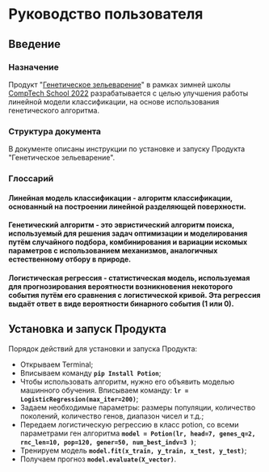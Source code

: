 # Руководство пользователя

## Введение

### Назначение

Продукт "[Генетическое зельеварение](https://github.com/comptech-winter-school/genetic-potioncraft)" в рамках зимней школы [CompTech School 2022](https://comptechschool.com/2022/projects/genetic_algorithm) разрабатывается с целью улучшения работы линейной модели классификации, на основе использования генетического алгоритма.

### Структура документа

В документе описаны инструкции по установке и запуску Продукта "Генетическое зельеварение".

### Глоссарий

#### Линейная модель классификации - алгоритм классификации, основанный на построении линейной разделяющей поверхности. 
#### Генетический алгоритм - это эвристический алгоритм поиска, используемый для решения задач оптимизации и моделирования путём случайного подбора, комбинирования и вариации искомых параметров с использованием механизмов, аналогичных естественному отбору в природе.
#### Логистическая регрессия - статистическая модель, используемая для прогнозирования вероятности возникновения некоторого события путём его сравнения с логистической кривой. Эта регрессия выдаёт ответ в виде вероятности бинарного события (1 или 0).

## Установка и запуск Продукта

Порядок действий для установки и запуска Продукта:
* Открываем Terminal;
* Вписываем команду **`pip Install Potion`**;
* Чтобы использовать алгоритм, нужно его объявить моделью машинного обучения. Вписываем команду: 
**`lr = LogisticRegression(max_iter=200)`**;
* Задаем необходимые параметры: размеры популяции, количество поколений, количество генов, диапазон чисел и т.д.;
* Передаем логистическую регрессию в класс potion, со всеми параметрами ген алгоритма 
**`model = Potion(lr, head=7, genes_q=2, rnc_len=10, pop=120, gener=50, num_best_indv=3 )`**;
* Тренируем модель **`model.fit(x_train, y_train, x_test, y_test)`**;
* Получаем прогноз **`model.evaluate(X_vector)`**.


